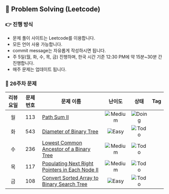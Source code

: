 ## 📃 Problem Solving (Leetcode)
### 👉 진행 방식
- 문제 풀이 사이트는 Leetcode를 이용합니다.
- 모든 언어 사용 가능합니다.
- commit message는 자유롭게 작성하시면 됩니다.
- 주 5일(월, 화, 수, 목, 금) 진행하며, 한국 시간 기준 12:30 PM에 약 15분~30분 간 진행합니다. 
- 매주 문제는 업데이트 됩니다.

### 📑 26주차 문제
| 리뷰 요일 | 문제 번호 | 문제 이름 | 난이도 | 상태 | Tag | 
| :--------: | :--------: | -------- | :--------: | :--------: | :--------: |
|월|113|[Path Sum II](https://leetcode.com/problems/path-sum-ii/) | ![Medium](https://img.shields.io/badge/-Medium-orange)  |  ![Doing](https://img.shields.io/badge/-Doing-orange)| |
|화|543|[Diameter of Binary Tree](https://leetcode.com/problems/diameter-of-binary-tree/) | ![Easy](https://img.shields.io/badge/-Easy-lightorange) | ![Todo](https://img.shields.io/badge/-Todo-red) | |
|수|236|[Lowest Common Ancestor of a Binary Tree](https://leetcode.com/problems/lowest-common-ancestor-of-a-binary-tree/) | ![Medium](https://img.shields.io/badge/-Medium-orange) | ![Todo](https://img.shields.io/badge/-Todo-red)| |
|목|117|[Populating Next Right Pointers in Each Node II](https://leetcode.com/problems/populating-next-right-pointers-in-each-node-ii/) | ![Medium](https://img.shields.io/badge/-Medium-orange) |![Todo](https://img.shields.io/badge/-Todo-red) | |
|금|108|[Convert Sorted Array to Binary Search Tree](https://leetcode.com/problems/convert-sorted-array-to-binary-search-tree/) |![Easy](https://img.shields.io/badge/-Easy-lightorange) |![Todo](https://img.shields.io/badge/-Todo-red) | |
